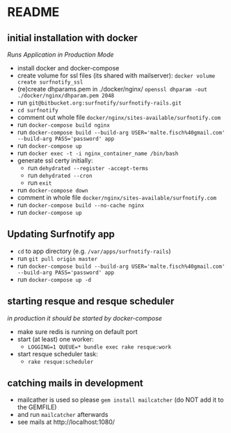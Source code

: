 # README
## initial installation with docker
*Runs Application in Production Mode*
- install docker and docker-compose
- create volume for ssl files (its shared with mailserver): `docker volume create surfnotify_ssl`
- (re)create dhparams.pem in ./docker/nginx/ `openssl dhparam -out ./docker/nginx/dhparam.pem 2048`
- run `git@bitbucket.org:surfnotify/surfnotify-rails.git`
- `cd surfnotify`
- comment out whole file `docker/nginx/sites-available/surfnotify.com`
- run `docker-compose build nginx`
- run `docker-compose build --build-arg USER='malte.fisch%40gmail.com' --build-arg PASS='password' app`
- run `docker-compose up`
- run `docker exec -t -i nginx_container_name /bin/bash`
- generate ssl certy initially:
  - run `dehydrated --register -accept-terms`
  - run `dehydrated --cron`
  - run `exit`
- run `docker-compose down`
- comment in whole file `docker/nginx/sites-available/surfnotify.com`
- run `docker-compose build --no-cache nginx`
- run `docker-compose up`

## Updating Surfnotify app
- `cd` to app directory (e.g. `/var/apps/surfnotify-rails`)
- run `git pull origin master`
- run `docker-compose build --build-arg USER='malte.fisch%40gmail.com' --build-arg PASS='password' app`
- run `docker-compose up -d`

## starting resque and resque scheduler
*in production it should be started by docker-compose*
- make sure redis is running on default port
- start (at least) one worker:
  - `LOGGING=1 QUEUE=* bundle exec rake resque:work`
- start resque scheduler task:
  - `rake resque:scheduler`

## catching mails in development
- mailcather is used so please `gem install mailcatcher` (do NOT add it to the GEMFILE)
- and run `mailcatcher` afterwards
- see mails at http://localhost:1080/